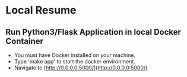 # Local Resume

## Run Python3/Flask Application in local Docker Container

- You must have Docker installed on your machine.
- Type 'make app' to start the docker environment.
- Navigate to [http://0.0.0.0:5000/](http://0.0.0.0:5000/)
